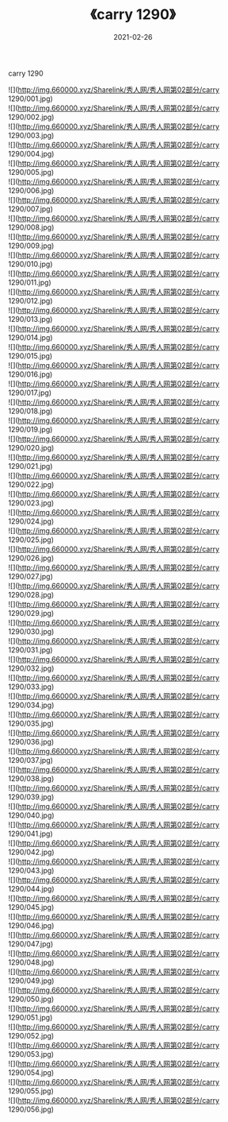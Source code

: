 ﻿---
layout: post
title:  《carry 1290》
date:   2021-02-26
img: http://img.660000.xyz/Sharelink/秀人网/秀人网第02部分/carry 1290/000.jpg
categories: [美女, 清纯, 唯美]
---

carry 1290

  ![](http://img.660000.xyz/Sharelink/秀人网/秀人网第02部分/carry 1290/001.jpg) <br> ![](http://img.660000.xyz/Sharelink/秀人网/秀人网第02部分/carry 1290/002.jpg) <br> ![](http://img.660000.xyz/Sharelink/秀人网/秀人网第02部分/carry 1290/003.jpg) <br> ![](http://img.660000.xyz/Sharelink/秀人网/秀人网第02部分/carry 1290/004.jpg) <br> ![](http://img.660000.xyz/Sharelink/秀人网/秀人网第02部分/carry 1290/005.jpg) <br> ![](http://img.660000.xyz/Sharelink/秀人网/秀人网第02部分/carry 1290/006.jpg) <br> ![](http://img.660000.xyz/Sharelink/秀人网/秀人网第02部分/carry 1290/007.jpg) <br> ![](http://img.660000.xyz/Sharelink/秀人网/秀人网第02部分/carry 1290/008.jpg) <br> ![](http://img.660000.xyz/Sharelink/秀人网/秀人网第02部分/carry 1290/009.jpg) <br> ![](http://img.660000.xyz/Sharelink/秀人网/秀人网第02部分/carry 1290/010.jpg) <br> ![](http://img.660000.xyz/Sharelink/秀人网/秀人网第02部分/carry 1290/011.jpg) <br> ![](http://img.660000.xyz/Sharelink/秀人网/秀人网第02部分/carry 1290/012.jpg) <br> ![](http://img.660000.xyz/Sharelink/秀人网/秀人网第02部分/carry 1290/013.jpg) <br> ![](http://img.660000.xyz/Sharelink/秀人网/秀人网第02部分/carry 1290/014.jpg) <br> ![](http://img.660000.xyz/Sharelink/秀人网/秀人网第02部分/carry 1290/015.jpg) <br> ![](http://img.660000.xyz/Sharelink/秀人网/秀人网第02部分/carry 1290/016.jpg) <br> ![](http://img.660000.xyz/Sharelink/秀人网/秀人网第02部分/carry 1290/017.jpg) <br> ![](http://img.660000.xyz/Sharelink/秀人网/秀人网第02部分/carry 1290/018.jpg) <br> ![](http://img.660000.xyz/Sharelink/秀人网/秀人网第02部分/carry 1290/019.jpg) <br> ![](http://img.660000.xyz/Sharelink/秀人网/秀人网第02部分/carry 1290/020.jpg) <br> ![](http://img.660000.xyz/Sharelink/秀人网/秀人网第02部分/carry 1290/021.jpg) <br> ![](http://img.660000.xyz/Sharelink/秀人网/秀人网第02部分/carry 1290/022.jpg) <br> ![](http://img.660000.xyz/Sharelink/秀人网/秀人网第02部分/carry 1290/023.jpg) <br> ![](http://img.660000.xyz/Sharelink/秀人网/秀人网第02部分/carry 1290/024.jpg) <br> ![](http://img.660000.xyz/Sharelink/秀人网/秀人网第02部分/carry 1290/025.jpg) <br> ![](http://img.660000.xyz/Sharelink/秀人网/秀人网第02部分/carry 1290/026.jpg) <br> ![](http://img.660000.xyz/Sharelink/秀人网/秀人网第02部分/carry 1290/027.jpg) <br> ![](http://img.660000.xyz/Sharelink/秀人网/秀人网第02部分/carry 1290/028.jpg) <br> ![](http://img.660000.xyz/Sharelink/秀人网/秀人网第02部分/carry 1290/029.jpg) <br> ![](http://img.660000.xyz/Sharelink/秀人网/秀人网第02部分/carry 1290/030.jpg) <br> ![](http://img.660000.xyz/Sharelink/秀人网/秀人网第02部分/carry 1290/031.jpg) <br> ![](http://img.660000.xyz/Sharelink/秀人网/秀人网第02部分/carry 1290/032.jpg) <br> ![](http://img.660000.xyz/Sharelink/秀人网/秀人网第02部分/carry 1290/033.jpg) <br> ![](http://img.660000.xyz/Sharelink/秀人网/秀人网第02部分/carry 1290/034.jpg) <br> ![](http://img.660000.xyz/Sharelink/秀人网/秀人网第02部分/carry 1290/035.jpg) <br> ![](http://img.660000.xyz/Sharelink/秀人网/秀人网第02部分/carry 1290/036.jpg) <br> ![](http://img.660000.xyz/Sharelink/秀人网/秀人网第02部分/carry 1290/037.jpg) <br> ![](http://img.660000.xyz/Sharelink/秀人网/秀人网第02部分/carry 1290/038.jpg) <br> ![](http://img.660000.xyz/Sharelink/秀人网/秀人网第02部分/carry 1290/039.jpg) <br> ![](http://img.660000.xyz/Sharelink/秀人网/秀人网第02部分/carry 1290/040.jpg) <br> ![](http://img.660000.xyz/Sharelink/秀人网/秀人网第02部分/carry 1290/041.jpg) <br> ![](http://img.660000.xyz/Sharelink/秀人网/秀人网第02部分/carry 1290/042.jpg) <br> ![](http://img.660000.xyz/Sharelink/秀人网/秀人网第02部分/carry 1290/043.jpg) <br> ![](http://img.660000.xyz/Sharelink/秀人网/秀人网第02部分/carry 1290/044.jpg) <br> ![](http://img.660000.xyz/Sharelink/秀人网/秀人网第02部分/carry 1290/045.jpg) <br> ![](http://img.660000.xyz/Sharelink/秀人网/秀人网第02部分/carry 1290/046.jpg) <br> ![](http://img.660000.xyz/Sharelink/秀人网/秀人网第02部分/carry 1290/047.jpg) <br> ![](http://img.660000.xyz/Sharelink/秀人网/秀人网第02部分/carry 1290/048.jpg) <br> ![](http://img.660000.xyz/Sharelink/秀人网/秀人网第02部分/carry 1290/049.jpg) <br> ![](http://img.660000.xyz/Sharelink/秀人网/秀人网第02部分/carry 1290/050.jpg) <br> ![](http://img.660000.xyz/Sharelink/秀人网/秀人网第02部分/carry 1290/051.jpg) <br> ![](http://img.660000.xyz/Sharelink/秀人网/秀人网第02部分/carry 1290/052.jpg) <br> ![](http://img.660000.xyz/Sharelink/秀人网/秀人网第02部分/carry 1290/053.jpg) <br> ![](http://img.660000.xyz/Sharelink/秀人网/秀人网第02部分/carry 1290/054.jpg) <br> ![](http://img.660000.xyz/Sharelink/秀人网/秀人网第02部分/carry 1290/055.jpg) <br> ![](http://img.660000.xyz/Sharelink/秀人网/秀人网第02部分/carry 1290/056.jpg) <br>